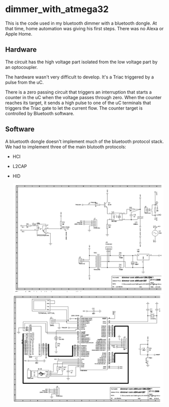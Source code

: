 # dimmer_with_atmega32

This is the code used in my bluetooth dimmer with a bluetooth dongle.
At that time, home automation was giving his first steps. There was no Alexa or Apple Home.

## Hardware

The circuit has the high voltage part isolated from the low voltage part by an optocoupler.

The hardware wasn't very difficult to develop. It's a Triac triggered by a pulse from the uC. 

There is a zero passing circuit that triggers an interruption that starts a counter in the uC when the voltage passes through zero.
When the counter reaches its target, it sends a high pulse to one of the uC terminals that triggers the Triac gate to let the current flow.
The counter target is controlled by Bluetooth software.

## Software

A bluetooth dongle doesn't implement much of the bluetooth protocol stack. 
We had to implement three of the main blutooth protocols:
* HCI
* L2CAP
* HID



  ![High voltage section](https://github.com/luismarcilio/dimmer_with_atmega32/blob/main/Screenshot%202023-11-10%20at%2018.46.57.png?raw=true)
  ![Low voltage section](https://github.com/luismarcilio/dimmer_with_atmega32/blob/main/Screenshot%202023-11-10%20at%2018.47.13.png?raw=true)
  
